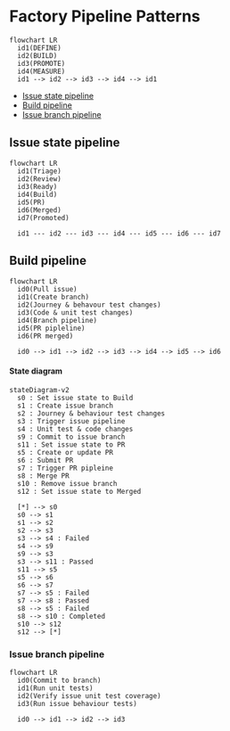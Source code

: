 # Factory Pipeline Patterns
<!-- TODO: Description of continuous engineering pipeline -->

```mermaid
flowchart LR
  id1(DEFINE)
  id2(BUILD)
  id3(PROMOTE)
  id4(MEASURE)
  id1 --> id2 --> id3 --> id4 --> id1
```

<!-- TOC -->
- [Issue state pipeline](#issue-state-pipeline)
- [Build pipeline](#build-pipeline)
- [Issue branch pipeline](#issue-branch-pipeline)
<!-- /TOC -->

## Issue state pipeline
<!-- TODO: Description of issue pipeline -->

```mermaid
flowchart LR
  id1(Triage)
  id2(Review)
  id3(Ready)
  id4(Build)
  id5(PR)
  id6(Merged)
  id7(Promoted)
  
  id1 --- id2 --- id3 --- id4 --- id5 --- id6 --- id7
```

## Build pipeline
<!-- TODO: Description of build pipeline -->

```mermaid
flowchart LR
  id0(Pull issue)
  id1(Create branch)
  id2(Journey & behavour test changes)
  id3(Code & unit test changes)
  id4(Branch pipeline)
  id5(PR pipleline)
  id6(PR merged)
  
  id0 --> id1 --> id2 --> id3 --> id4 --> id5 --> id6
```

#### State diagram
```mermaid
stateDiagram-v2
  s0 : Set issue state to Build
  s1 : Create issue branch
  s2 : Journey & behaviour test changes
  s3 : Trigger issue pipeline
  s4 : Unit test & code changes
  s9 : Commit to issue branch
  s11 : Set issue state to PR
  s5 : Create or update PR
  s6 : Submit PR
  s7 : Trigger PR pipleine
  s8 : Merge PR
  s10 : Remove issue branch
  s12 : Set issue state to Merged
  
  [*] --> s0
  s0 --> s1
  s1 --> s2
  s2 --> s3
  s3 --> s4 : Failed
  s4 --> s9
  s9 --> s3
  s3 --> s11 : Passed
  s11 --> s5
  s5 --> s6
  s6 --> s7
  s7 --> s5 : Failed
  s7 --> s8 : Passed
  s8 --> s5 : Failed
  s8 --> s10 : Completed
  s10 --> s12
  s12 --> [*]
```

### Issue branch pipeline
<!-- TODO: Description of issue branch pipeline -->

```mermaid
flowchart LR
  id0(Commit to branch)
  id1(Run unit tests)
  id2(Verify issue unit test coverage)
  id3(Run issue behaviour tests)
  
  id0 --> id1 --> id2 --> id3
```
